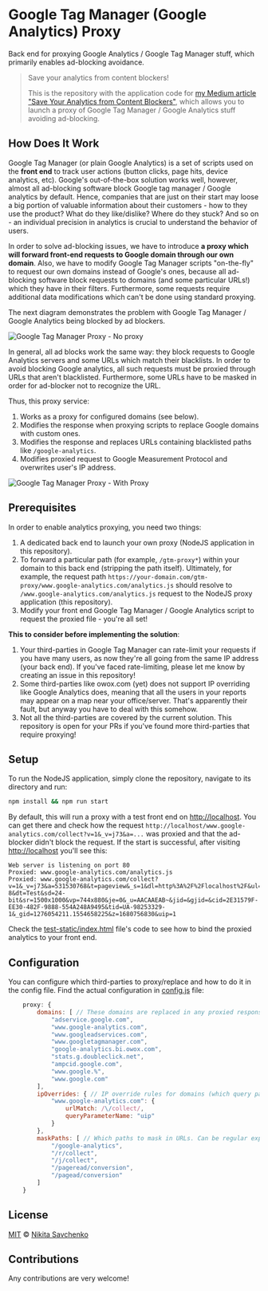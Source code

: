 # Google Tag Manager (Google Analytics) Proxy

Back end for proxying Google Analytics / Google Tag Manager stuff, which primarily enables ad-blocking avoidance.

> Save your analytics from content blockers!
>
> This is the repository with the application code for [my Medium article "Save Your Analytics from Content Blockers"](https://medium.com/@zitro/save-your-analytics-from-content-blockers-7ee08c6ec7ee), which allows you to launch a proxy of Google Tag Manager / Google Analytics stuff avoiding ad-blocking.

## How Does It Work

Google Tag Manager (or plain Google Analytics) is a set of scripts used on the **front end** to track user actions (button clicks, page hits, device analytics, etc). Google's out-of-the-box solution works well, however, almost all ad-blocking software block Google tag manager / Google analytics by default. Hence, companies that are just on their start may loose a big
portion of valuable information about their customers - how to they use the product? What do they like/dislike? Where do they stuck? And so on - an individual precision in analytics is crucial to understand the behavior of users.

In order to solve ad-blocking issues, we have to introduce **a proxy which will forward front-end requests to Google domain through our own domain**. Also, we have to modify Google Tag Manager scripts "on-the-fly" to request our own domains instead of Google's ones, because all ad-blocking software block requests to domains (and some particular URLs!) which they have in their filters. Furthermore, some requests require additional data modifications which can't be done using standard proxying.

The next diagram demonstrates the problem with Google Tag Manager / Google Analytics being blocked by ad blockers.

![Google Tag Manager Proxy - No proxy](https://user-images.githubusercontent.com/4989256/55686876-52fc0200-596f-11e9-8d17-399b97486a02.png)

In general, all ad blocks work the same way: they block requests to Google Analytics servers and some URLs which match their blacklists. In order to avoid blocking Google analytics, all such requests must be proxied through URLs that aren't blacklisted. Furthermore, some URLs have to be masked in order for ad-blocker not to recognize the URL.

Thus, this proxy service:

1. Works as a proxy for configured domains (see below).
2. Modifies the response when proxying scripts to replace Google domains with custom ones.
3. Modifies the response and replaces URLs containing blacklisted paths like `/google-analytics`.
4. Modifies proxied request to Google Measurement Protocol and overwrites user's IP address.

![Google Tag Manager Proxy - With Proxy](https://user-images.githubusercontent.com/4989256/55686879-542d2f00-596f-11e9-8313-5837af75cc2e.png)

## Prerequisites

In order to enable analytics proxying, you need two things:

1. A dedicated back end to launch your own proxy (NodeJS application in this repository).
2. To forward a particular path (for example, `/gtm-proxy*`) within your domain to this back end (stripping the path itself). Ultimately, for example, the request path `https://your-domain.com/gtm-proxy/www.google-analytics.com/analytics.js` should resolve to `/www.google-analytics.com/analytics.js` request to the NodeJS proxy application (this repository).
3. Modify your front end Google Tag Manager / Google Analytics script to request the proxied file - you're all set!

**This to consider before implementing the solution**:

1. Your third-parties in Google Tag Manager can rate-limit your requests if you have many users, as now they're all going from the same IP address (your back end). If you've faced rate-limiting, please let me know by creating an issue in this repository!
2. Some third-parties like owox.com (yet) does not support IP overriding like Google Analytics does, meaning that all the users in your reports may appear on a map near your office/server. That's apparently their fault, but anyway you have to deal with this somehow.
3. Not all the third-parties are covered by the current solution. This repository is open for your PRs if you've found more third-parties that require proxying!

## Setup

To run the NodeJS application, simply clone the repository, navigate to its directory and run:

```bash
npm install && npm run start
```

By default, this will run a proxy with a test front end on [http://localhost](http://localhost). You can get there and check how the request `http://localhost/www.google-analytics.com/collect?v=1&_v=j73&a=...` was proxied and that the ad-blocker didn't block the request. If the start is successful, after visiting [http://localhost](http://localhost) you'll see this:

```
Web server is listening on port 80
Proxied: www.google-analytics.com/analytics.js
Proxied: www.google-analytics.com/collect?v=1&_v=j73&a=531530768&t=pageview&_s=1&dl=http%3A%2F%2Flocalhost%2F&ul=ru&de=UTF-8&dt=Test&sd=24-bit&sr=1500x1000&vp=744x880&je=0&_u=AACAAEAB~&jid=&gjid=&cid=2E31579F-EE30-482F-9888-554A248A9495&tid=UA-98253329-1&_gid=1276054211.1554658225&z=1680756830&uip=1
```

Check the [test-static/index.html](test-static/index.html) file's code to see how to bind the proxied analytics to your front end.

## Configuration 

You can configure which third-parties to proxy/replace and how to do it in the config file. Find the actual configuration in [config.js](config.js) file:

```javascript
    proxy: {
        domains: [ // These domains are replaced in any proxied response (they are prefixed with your domain)
            "adservice.google.com",
            "www.google-analytics.com",
            "www.googleadservices.com",
            "www.googletagmanager.com",
            "google-analytics.bi.owox.com",
            "stats.g.doubleclick.net",
            "ampcid.google.com",
            "www.google.%",
            "www.google.com"
        ],
        ipOverrides: { // IP override rules for domains (which query parameter to add overriding IP with X-Forwarded-For header)
            "www.google-analytics.com": {
                urlMatch: /\/collect/,
                queryParameterName: "uip"
            }
        },
        maskPaths: [ // Which paths to mask in URLs. Can be regular expressions as strings
            "/google-analytics",
            "/r/collect",
            "/j/collect",
            "/pageread/conversion",
            "/pagead/conversion"
        ]
    }
```

## License

[MIT](LICENSE) © [Nikita Savchenko](https://nikita.tk)

## Contributions

Any contributions are very welcome!
